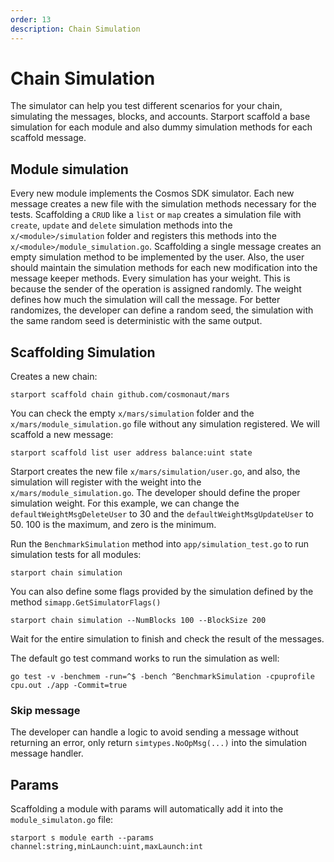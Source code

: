 ```yaml
---
order: 13
description: Chain Simulation
---
```


# Chain Simulation

The simulator can help you test different scenarios for your chain, simulating the messages, blocks, and accounts. Starport scaffold a base simulation for each module and also dummy simulation methods for each scaffold message.

## Module simulation

Every new module implements the Cosmos SDK simulator. Each new message creates a new file with the simulation methods necessary for the tests. Scaffolding a `CRUD` like a `list` or `map` creates a simulation file with `create`, `update` and `delete` simulation methods into the `x/<module>/simulation` folder and registers this methods into the `x/<module>/module_simulation.go`. Scaffolding a single message creates an empty simulation method to be implemented by the user. Also, the user should maintain the simulation methods for each new modification into the message keeper methods.
Every simulation has your weight. This is because the sender of the operation is assigned randomly. The weight defines how much the simulation will call the message. For better randomizes, the developer can define a random seed, the simulation with the same random seed is deterministic with the same output.

## Scaffolding Simulation

Creates a new chain:
```shell
starport scaffold chain github.com/cosmonaut/mars
```

You can check the empty `x/mars/simulation` folder and the  `x/mars/module_simulation.go` file without any simulation registered. We will scaffold a new message:
```shell
starport scaffold list user address balance:uint state
```

Starport creates the new file `x/mars/simulation/user.go`, and also, the simulation will register with the weight into the `x/mars/module_simulation.go`. The developer should define the proper simulation weight. For this example, we can change the `defaultWeightMsgDeleteUser` to 30 and the `defaultWeightMsgUpdateUser` to 50. 100 is the maximum, and zero is the minimum.

Run the `BenchmarkSimulation` method into `app/simulation_test.go` to run simulation tests for all modules:
```shell
starport chain simulation
```

You can also define some flags provided by the simulation defined by the method `simapp.GetSimulatorFlags()`
```shell
starport chain simulation --NumBlocks 100 --BlockSize 200
```

Wait for the entire simulation to finish and check the result of the messages.

The default go test command works to run the simulation as well:
```shell
go test -v -benchmem -run=^$ -bench ^BenchmarkSimulation -cpuprofile cpu.out ./app -Commit=true
```

### Skip message

The developer can handle a logic to avoid sending a message without returning an error, only return `simtypes.NoOpMsg(...)`  into the simulation message handler.

## Params

Scaffolding a module with params will automatically add it into the  `module_simulaton.go` file:

```shell
starport s module earth --params channel:string,minLaunch:uint,maxLaunch:int
```